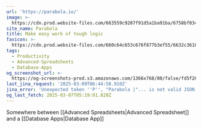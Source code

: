 ```yaml
---
url: 'https://parabola.io/'
image: >-
  https://cdn.prod.website-files.com/663559c9207f91d5a1ba91ba/6758bf034c4e5f674add5c84_generic-meta-lockup.png
site_name: Parabola
title: Make easy work of tough logic
favicon: >-
  https://cdn.prod.website-files.com/660c64c653c676f877b3ef55/6632c3618655aa755163b372_Favicon.png
tags:
  - Productivity
  - Advanced-Spreadsheets
  - Database-Apps
og_screenshot_url: >-
  https://og-screenshots-prod.s3.amazonaws.com/1366x768/80/false/fd5f26c968e6e5e92fa0491702c5b24c401995dda0cf2a08cc5a0433a25fff92.jpeg
last_jina_request: '2025-03-09T06:44:58.910Z'
jina_error: 'Unexpected token ''P'', "Parabola |"... is not valid JSON'
og_last_fetch: 2025-03-07T05:19:01.820Z
---
```

Somewhere between [[Advanced Spreadsheets|Advanced Spreadsheet]] and a [[Database Apps|Database App]]

